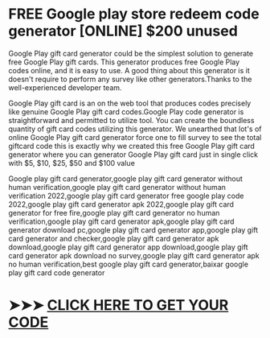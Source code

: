 # FREE Google play store redeem code generator [ONLINE] $200 unused


Google Play gift card generator could be the simplest solution to generate free Google Play gift cards. This generator produces free Google Play codes online, and it is easy to use. A good thing about this generator is it doesn't require to perform any survey like other generators.Thanks to the well-experienced developer team.

 
Google Play gift card is an on the web tool that produces codes precisely like genuine Google Play gift card codes.Google Play code generator is straightforward and permitted to utilize tool. You can create the boundless quantity of gift card codes utilizing this generator. We unearthed that lot's of online Google Play gift card generator force one to fill survey to see the total giftcard code this is exactly why we created this free Google Play gift card generator where you can generator Google Play gift card just in single click with $5, $10, $25, $50 and $100 value


Google play gift card generator,google play gift card generator without human verification,google play gift card generator without human verification 2022,google play gift card generator free google play code 2022,google play gift card generator apk 2022,google play gift card generator for free fire,google play gift card generator no human verification,google play gift card generator apk,google play gift card generator download pc,google play gift card generator app,google play gift card generator and checker,google play gift card generator apk download,google play gift card generator app download,google play gift card generator apk download no survey,google play gift card generator apk no human verification,best google play gift card generator,baixar google play gift card code generator


# ➤➤➤ <a href="https://google.giftmecodes.com/">CLICK HERE TO GET YOUR CODE  </a> 
